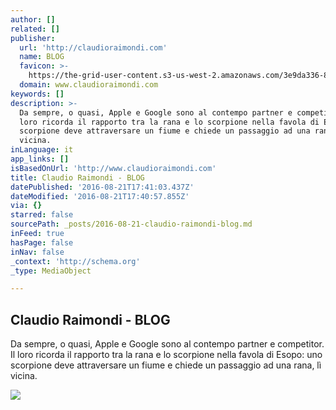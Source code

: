 ```yaml
---
author: []
related: []
publisher:
  url: 'http://claudioraimondi.com'
  name: BLOG
  favicon: >-
    https://the-grid-user-content.s3-us-west-2.amazonaws.com/3e9da336-8579-432a-adcc-304b541551c5.jpg
  domain: www.claudioraimondi.com
keywords: []
description: >-
  Da sempre, o quasi, Apple e Google sono al contempo partner e competitor. Il
  loro ricorda il rapporto tra la rana e lo scorpione nella favola di Esopo: uno
  scorpione deve attraversare un fiume e chiede un passaggio ad una rana, lì
  vicina.
inLanguage: it
app_links: []
isBasedOnUrl: 'http://www.claudioraimondi.com'
title: Claudio Raimondi - BLOG
datePublished: '2016-08-21T17:41:03.437Z'
dateModified: '2016-08-21T17:40:57.855Z'
via: {}
starred: false
sourcePath: _posts/2016-08-21-claudio-raimondi-blog.md
inFeed: true
hasPage: false
inNav: false
_context: 'http://schema.org'
_type: MediaObject

---
```

<article style=""><h1>Claudio Raimondi - BLOG</h1><p>Da sempre, o quasi, Apple e Google sono al contempo partner e competitor. Il loro ricorda il rapporto tra la rana e lo scorpione nella favola di Esopo: uno scorpione deve attraversare un fiume e chiede un passaggio ad una rana, lì vicina.</p><img src="https://the-grid-user-content.s3-us-west-2.amazonaws.com/589045e1-797f-4222-b7b2-e03ae0966097.jpg" /></article>